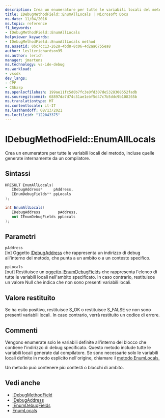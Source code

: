 ```yaml
---
description: Crea un enumeratore per tutte le variabili locali del metodo, incluse quelle generate internamente da un compilatore.
title: IDebugMethodField::EnumAllLocals | Microsoft Docs
ms.date: 11/04/2016
ms.topic: reference
f1_keywords:
- IDebugMethodField::EnumAllLocals
helpviewer_keywords:
- IDebugMethodField::EnumAllLocals method
ms.assetid: 0bc7cc13-2628-4bd8-8c06-4d2aa6755ea8
author: leslierichardson95
ms.author: lerich
manager: jmartens
ms.technology: vs-ide-debug
ms.workload:
- vssdk
dev_langs:
- CPP
- CSharp
ms.openlocfilehash: 199ae11fc5d0b7fc3e0fd307de5328308552fadb
ms.sourcegitcommit: 68897da7d74c31ae1ebf5d47c7b5ddc9b108265b
ms.translationtype: MT
ms.contentlocale: it-IT
ms.lasthandoff: 08/13/2021
ms.locfileid: "122043375"
---
```

# <a name="idebugmethodfieldenumalllocals"></a>IDebugMethodField::EnumAllLocals
Crea un enumeratore per tutte le variabili locali del metodo, incluse quelle generate internamente da un compilatore.

## <a name="syntax"></a>Sintassi

```cpp
HRESULT EnumAllLocals( 
   IDebugAddress*     pAddress,
   IEnumDebugFields** ppLocals
);
```

```csharp
int EnumAllLocals(
   IDebugAddress        pAddress,
   out IEnumDebugFields ppLocals
);
```

## <a name="parameters"></a>Parametri
`pAddress`\
[in] Oggetto [IDebugAddress](../../../extensibility/debugger/reference/idebugaddress.md) che rappresenta un indirizzo di debug all'interno del metodo, che punta a un ambito o a un contesto specifico.

`ppLocals`\
[out] Restituisce un [oggetto IEnumDebugFields](../../../extensibility/debugger/reference/ienumdebugfields.md) che rappresenta l'elenco di tutte le variabili locali nell'ambito specificato. In caso contrario, restituisce un valore Null che indica che non sono presenti variabili locali.

## <a name="return-value"></a>Valore restituito
 Se ha esito positivo, restituisce S_OK o restituisce S_FALSE se non sono presenti variabili locali. In caso contrario, verrà restituito un codice di errore.

## <a name="remarks"></a>Commenti
 Vengono enumerate solo le variabili definite all'interno del blocco che contiene l'indirizzo di debug specificato. Questo metodo include tutte le variabili locali generate dal compilatore. Se sono necessarie solo le variabili locali definite in modo esplicito nell'origine, chiamare il [metodo EnumLocals.](../../../extensibility/debugger/reference/idebugmethodfield-enumlocals.md)

 Un metodo può contenere più contesti o blocchi di ambito.

## <a name="see-also"></a>Vedi anche
- [IDebugMethodField](../../../extensibility/debugger/reference/idebugmethodfield.md)
- [IDebugAddress](../../../extensibility/debugger/reference/idebugaddress.md)
- [IEnumDebugFields](../../../extensibility/debugger/reference/ienumdebugfields.md)
- [EnumLocals](../../../extensibility/debugger/reference/idebugmethodfield-enumlocals.md)

